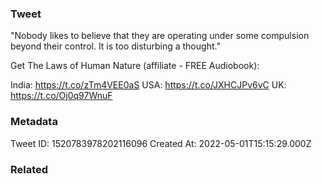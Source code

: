 ### Tweet
"Nobody likes to believe that they are operating under some compulsion beyond their control. It is too disturbing a thought."

Get The Laws of Human Nature (affiliate - FREE Audiobook):

India: https://t.co/zTm4VEE0aS
USA: https://t.co/JXHCJPv6vC
UK: https://t.co/Oj0q97WnuF

### Metadata
Tweet ID: 1520783978202116096
Created At: 2022-05-01T15:15:29.000Z

### Related


